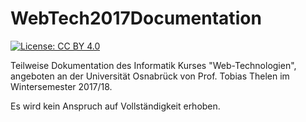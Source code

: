 # WebTech2017Documentation

[![License: CC BY 4.0](https://img.shields.io/badge/License-CC%20BY%204.0-lightgrey.svg)](https://creativecommons.org/licenses/by/4.0/)

Teilweise Dokumentation des Informatik Kurses "Web-Technologien", angeboten an der Universität Osnabrück von Prof. Tobias Thelen im Wintersemester 2017/18.

Es wird kein Anspruch auf Vollständigkeit erhoben.
